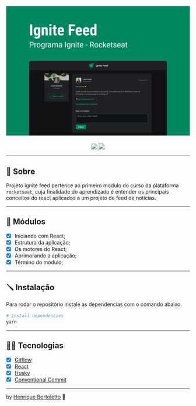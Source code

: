 <h2 align="center">
	<img alt="Logo git" src="./.github/cover.png" width="580px" />
</h2>

<p align="center">
	<a href="mailto:bortolettohenrique@gmail.com" target="_blank">
		<img src="https://img.shields.io/badge/gmail-red?style=flat&logo=gmail&labelColor=white">
	</a>
	<a href="https://www.linkedin.com/in/henriquebortoletto/" target="_blank">
		<img src="https://img.shields.io/badge/linkedin-blue?style=flat&logo=linkedin&labelColor=blue">
	</a>
</p>

---

## 🚀 Sobre

Projeto ignite feed pertence ao primeiro modulo do curso da plataforma `rocketseat`, cuja finalidade
do aprendizado é entender os principais conceitos do react aplicados a um projeto de feed de noticias.

---

## 💽 Módulos

- [x] Iniciando com React;
- [x] Estrutura da aplicação;
- [x] Os motores do React;
- [x] Aprimorando a aplicação;
- [x] Término do módulo;

---

## 🪛 Instalação

Para rodar o repositório instale as dependencias com o comando abaixo.

```bash
# install dependencies
yarn
```

---

## 🧑‍💻 Tecnologias

- [x] [Gitflow](https://www.atlassian.com/git/tutorials/comparing-workflows/gitflow-workflow)
- [x] [React](https://pt-br.reactjs.org/)
- [x] [Husky](https://typicode.github.io/husky/#/)
- [x] [Conventional Commit](https://github.com/conventional-changelog/commitlint)

---

by [Henrique Bortoletto](https://github.com.br) :wave:
